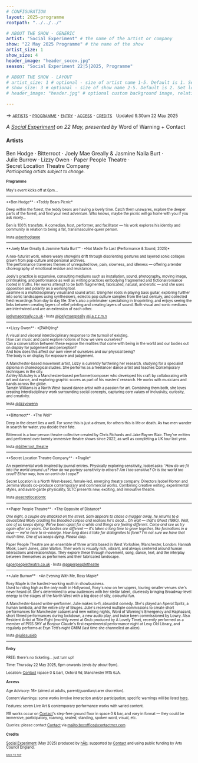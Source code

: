 ```yaml
---
# CONFIGURATION
layout: 2025-programme
rootpath: "../../../"

# ABOUT THE SHOW - GENERIC
artist: "Social Experiment" # the name of the artist or company
show: "22 May 2025 Programme" # the name of the show
artist_size: 1
show_size: 4
header_image: "header_socex.jpg"  
season: "Social Experiment 22|5|2025, Programme"

# ABOUT THE SHOW - LAYOUT
# artist_size: 1 # optional - size of artist name 1-5. Default is 1. Set longer names to lower values
# show_size: 3 # optional - size of show name 2-5. Default is 2. Set longer names to lower values
# header_image: "header.jpg" # optional custom background image, relative to current page

---
```

<span style='font-variant: small-caps'>→ [artists](/socialexperiment/may2025/#artists) · [programme](/socialexperiment/may2025/#programme) · [entry](/socialexperiment/may2025/#entry) · [access](/socialexperiment/may2025/#access) · [credits](/socialexperiment/may2025/#credits)</span>&ensp; <small>Updated 9.30am 22 May 2025</small>          
         
*A [Social Experiment](/socialexperiment) on 22 May, presented by* Word of Warning + Contact         
         
#### Artists        
Ben&nbsp;Hodge&nbsp;· Bitterroot&nbsp;· Joely&nbsp;Mae&nbsp;Greally&nbsp;& Jasmine&nbsp;Naila&nbsp;Burt&nbsp;· Julie&nbsp;Burrow&nbsp;· Lizzy&nbsp;Owen&nbsp;· Paper&nbsp;People&nbsp;Theatre&nbsp;· Secret&nbsp;Location&nbsp;Theatre&nbsp;Company<br><small>*Participating&nbsp;artists subject&nbsp;to&nbsp;change.*<small>         
         
#### Programme        
May's event kicks off at 6pm…         
<hr>         
**Ben Hodge** · *Teddy Bears Picnic*         
         
Deep within the forest, the teddy bears are having a lovely time. Catch them unawares, explore the deeper parts of the forest, and find your next adventure. Who knows, maybe the picnic will go home with you if you ask nicely…         
         
Ben is 100% transfats. A comedian, host, performer, and facilitator — his work explores his identity and community in relation to being a fat, transmasculine queer person.         
         
Insta <a href="https://instagram.com/benhodgeee" target="_blank">@benhodgeee</a>          
<hr>         
**Joely Mae Greally & Jasmine Naila Burt** · *Not Made To Last (Performance & Sound, 2025)*         

A neo-futurist work, where weary showgirls drift through disorienting gestures and layered sonic collages drawn from pop culture and personal archives.<br>The performance traverses themes of unrequited love, pain, slowness, and idleness — offering a tender choreography of emotional residue and resistance.         
         
Joely's practice is expansive, consulting mediums such as installation, sound, photography, moving image, printmaking, and performance as well as writing practices embodying fragmented and fictional romance rooted in truths. Her works attempt to be both fragmented, fabricated, natural, and erotic — and she uses opposition and polarity as a working tool.<br>Jasmine is a multidisciplinary visual and sound artist. Using her roots in playing bass guitar, exploring further into sonic landscapes using synthesisers, eclectic pop culture samples from the last century, and collected field recordings from day to day life. She's also a printmaker specialising in linoprinting, and enjoys seeing the links between creating layers of relief printing and creating layers of sound. Both visual and sonic mediums are intertwined and are an extension of each other.         
         
<a href="https://joelymaegreally.co.uk" target="_blank">joelymaegreally.co.uk</a> · Insta <a href="https://instagram.com/joelymaegreally" target="_blank">@joelymaegreally</a> <a href="https://instagram.com/j.a.z.z.m.n" target="_blank">@j.a.z.z.m.n</a>                   
<hr>         
**Lizzy Owen** · *[PAIN]ting*         
         
A visual and visceral interdisciplinary response to the turmoil of existing.<br>How can music and paint explore notions of how we view ourselves?<br>Can a conversation between these expose the realities that come with being in the world and our bodies out on display for judgement and perception?<br>And how does this affect our own view of ourselves and our physical being?<br>The body is on display for exposure and judgement.         
         
A Manchester-based movement artist, Lizzy is currently furthering her research, studying for a specialist diploma in choreological studies. She performs as a freelancer dance artist and teaches Contemporary techniques in the city.<br>Ashley McAuley is a Manchester-based performer/composer who developed his craft by collaborating with art and dance, and exploring graphic scores as part of his masters’ research. He works with musicians and bands across the globe.<br>Tamzin Williams is a North West-based dance artist with a passion for art. Combining them both, she loves creating interdisciplinary work surrounding social concepts, capturing core values of inclusivity, curiosity, and creativity.          
          
Insta <a href="https://instagram.com/lizzyowenn" target="_blank">@lizzyowenn</a>          
<hr>         
**Bitterroot** · *The Well*         
         
Deep in the desert lies a well. For some this is just a dream, for others this is life or death. As two men wander in search for water, you decide their fate.          
         
Bitterroot is a two-person theatre collective created by Chris Richards and Jake Rayner Blair. They've written and performed over twenty immersive theatre shows since 2022, as well as completing a UK tour last year.         
         
Insta <a href="https://instagram.com/bitterroot_theatre" target="_blank">@bitterroot_theatre</a>          
<hr>         
**Secret Location Theatre Company** · *Fragile*         
          
An experimental work inspired by journal entries. Physically exploring sensitivity, Isobel asks: '*How do we fit into the world around us? How do we portray sensitivity to others? Am I too sensitive? Or is the world too cruel? Either way, how on earth do I cope?*'          
         
Secret Location is a North West-based, female-led, emerging theatre company. Directors Isobel Horton and Jemima Woods co-produce contemporary and commercial works. Combining creative writing, experimental styles, and avant-garde physicality, SLTC presents new, exciting, and innovative theatre.         
          
Insta <a href="https://instagram.com/secretlocationtc" target="_blank">@secretlocationtc</a>          
<hr>         
**Paper People Theatre** · *The Opposite of Distance*         
         
*One night, a couple are attacked on the street, Sam appears to chase a mugger away, he returns to a devastated Molly cradling his bloodied corpse and realises he's dead… Oh wait — that's Ghost (1990). Well, one of us keeps dying. We've been apart for a while and things are feeling different. Come and see us try again after six years. Our bodies are different — it's taken a long time to grow together, like formations in a cave — we're here to re-emerge. How long does it take for stalagmites to form? I'm not sure we have that much time. One of us keeps dying. Please clap.*         
         
Paper People Theatre are an ensemble of three artists based in West Yorkshire, Manchester, London: Hannah Mook, Lowri Jones, Jake Walton. Their work is visually rich, vibrant, and always centered around human interactions and relationships. They explore these through movement, song, dance, text, and the interplay between themselves as performers and their fabricated landscape.         
         
<a href="https://paperpeopletheatre.co.uk" target="_blank">paperpeopletheatre.co.uk</a> · Insta <a href="https://instagram.com/paperpeopletheatre" target="_blank">@paperpeopletheatre</a>          
<hr>         
**Julie Burrow** · *An Evening With Me, Rosy Maple*         
         
Rosy Maple is the hardest-working moth in showbusiness.<br>Used to riding high as the only moth in Hollywood, Rosy's now on her uppers, touring smaller venues she's never heard of. She's determined to wow audiences with her stellar talent, cluelessly bringing Broadway-level energy to the stages of the North West with a big dose of silly, colourful fun.         

A Manchester-based writer-performer, Julie makes lo-fi, absurdist comedy. She's played an Aperol Spritz, a human tombola, and the entire city of Bruges. Julie's received multiple commissions to create short performances for Manchester cabaret and new writing nights, Word of Warning's Emergency and Haphazard, short filmed performances during lockdown, a new audio play, and twice been commissioned by Lowry. Also Resident Artist at Title Fight (monthly event at Grub produced by A Lovely Time), recently performed as a member of PISS SHY at Bonjour Claude's first experimental performance night at Levy Old Library, and regularly performs at Eryn Tett’s night GMIM (last time she channelled an alien).           
         
Insta <a href="https://instagram.com/juliesusieb" target="_blank">@juliesusieb</a>          
<hr>         
         
#### Entry         
FREE: there's no ticketing… just turn up!         
         
Time: Thursday 22 May 2025, 6pm onwards (ends *by about* 9pm).         
          
Location: <a href="https://contactmcr.com/visit/getting-here" target="_blank">Contact</a> (space 0 & bar), Oxford Rd, Manchester M15 6JA.         
         
#### Access         
Age Advisory: 16+ (aimed at adults, parent/guardian/carer discretion).         
          
Content Warnings: some works involve interaction and/or participation; specific warnings will be listed [here](/warnings).         
          
Features: seven Live Art & contemporary performance works with varied content.         
         
*NB* works occur on <a href="https://contactmcr.com/visit/access" target="_blank">Contact</a>'s step-free ground floor in space 0 & bar, and vary in format — they could be immersive, participatory, roaming, seated, standing, spoken word, visual, etc.         
         
Queries: please contact <a href="https://contactmcr.com/visit/access" target="_blank">Contact</a> via <mailto:boxoffice@contactmcr.com>        
         
#### Credits          
[Social Experiment](/socialexperiment) (May 2025) produced by [hÅb](/hab); supported by <a href="https://contactmcr.com" target="_blank">Contact</a> and using public funding by Arts Council England.         
                 
<small><span style='font-variant: small-caps'>[back to top](/socialexperiment/may2025)</span></small>
